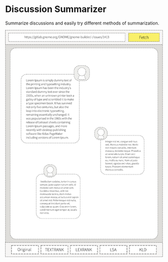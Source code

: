 # Discussion Summarizer

Summarize discussions and easily try different methods of summarization.

![Mock Up](./img/mockup.png)